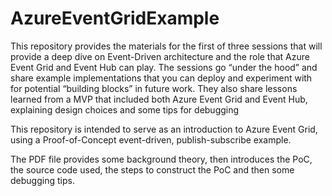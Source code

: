 # AzureEventGridExample
This repository provides the materials for the first of three sessions that will provide a deep dive on Event-Driven architecture and the role that Azure Event Grid and Event Hub can play. The sessions go “under the hood” and share example implementations that you can deploy and experiment with for potential “building blocks” in future work. They also share lessons learned from a MVP that included both Azure Event Grid and Event Hub, explaining design choices and some tips for debugging

This repository is intended to serve as an introduction to Azure Event Grid, using a Proof-of-Concept event-driven, publish-subscribe example.

The PDF file provides some background theory, then introduces the PoC, the source code used, the steps to construct the PoC and then some debugging tips.
